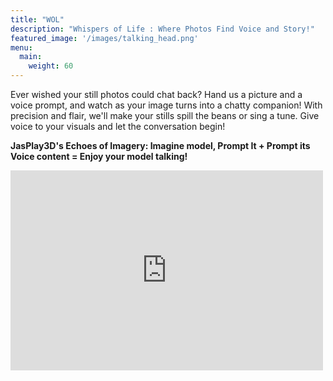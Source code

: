 ```yaml
---
title: "WOL"
description: "Whispers of Life : Where Photos Find Voice and Story!"
featured_image: '/images/talking_head.png'
menu:
  main:
    weight: 60
---
```


Ever wished your still photos could chat back? Hand us a picture and a voice prompt, and watch as your image turns into a chatty companion! With precision and flair, we'll make your stills spill the beans or sing a tune. Give voice to your visuals and let the conversation begin!

**JasPlay3D's Echoes of Imagery: Imagine model, Prompt It + Prompt its Voice content = Enjoy your model talking!**

<iframe width="500" height="320" src="https://www.youtube.com/embed/fQX-Eggedx0?version=3&loop=1&playlist=fQX-Eggedx0" title="YouTube video player" 
frameborder="0" allow="accelerometer; autoplay; clipboard-write; encrypted-media; gyroscope; picture-in-picture; web-share" allowfullscreen></iframe>

